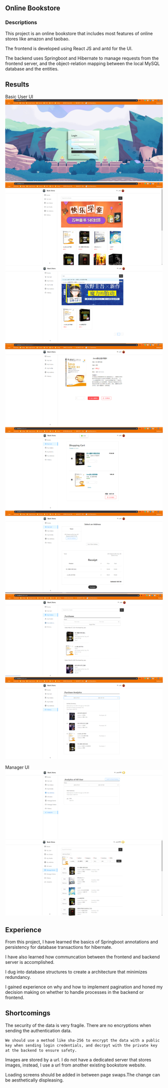 ## Online Bookstore

### Descriptions
This project is an online bookstore that includes most features of online stores like amazon and taobao.

The frontend is developed using React JS and antd for the UI.

The backend uses Springboot and Hibernate to manage requests from the frontend server, and the object-relation mapping between the local MySQL database and the entities. 

## Results
Basic User UI
![login](/login.png)
![home](/userHome.png)
![query](/query.png)
![bookInfo](/bookInfo.png)
![cart](/cart.png)
![purchase](/purchase.png)
![orders](/orders.png)
![analytics](/analytics.png)

Manager UI
![ranking](/ranking.png)
![bookManagement](/bookManagement.png)

## Experience

From this project, I have learned the basics of Springboot annotations and persistency for database transactions for hibernate. 

I have also learned how communcation between the frontend and backend server is accomplished.

I dug into database structures to create a architecture that minimizes redundancy.

I gained experience on why and how to implement pagination and honed my decision making on whether to handle processes in the backend or frontend. 

## Shortcomings

The security of the data is very fragile. There are no encryptions when sending the authentication data.


    We should use a method like sha-256 to encrypt the data with a public key when sending login credentials, and decrpyt with the private key at the backend to ensure safety.


Images are stored by a url. I do not have a dedicated server that stores images, instead, I use a url from another existing bookstore website. 

Loading screens should be added in between page swaps.The change can be aesthetically displeasing. 




